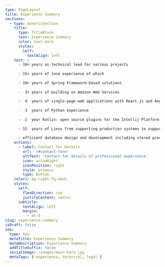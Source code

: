 ```yaml
---
type: PageLayout
title: Experience Summary
sections:
  - type: GenericSection
    title:
      type: TitleBlock
      text: Experience Summary
      color: text-dark
      styles:
        self:
          textAlign: left
    text: >
      - 10+ years as technical lead for various projects
      
      - 15+ years of Java experience of which
      
      - 10+ years of Spring Framework-based solutions
      
      -  3+ years of building on Amazon Web Services
      
      -  4  years of single-page web applications with React.js and Angular
      
      -  3  years of Python experience
      
      -  1  year Kotlin: open source plugins for the Intellij Platform
      
      - 15  years of Linux from supporting production systems to supporting the novice
      
      - efficient database design and development including stored procedures for Informix, PostgreSQL, MySQL
    actions:
      - label: Contact for Details
        url: '/#contact-form'
        altText: 'Contact for details of professional experience'
        icon: arrowRight
        iconPosition: right
        style: primary
        type: Button
    colors: bg-light-fg-dark
    styles:
      self:
        flexDirection: row
        justifyContent: center
      subtitle:
        textAlign: left
        margin:
          - mt-6
slug: experience-summary
isDraft: false
seo:
  type: Seo
  metaTitle: Experience Summary
  metaDescription: Experience Summary
  addTitleSuffix: false
  socialImage: /images/main-hero.jpg
  metaTags: [ experience, technical, legal ]
---
```

